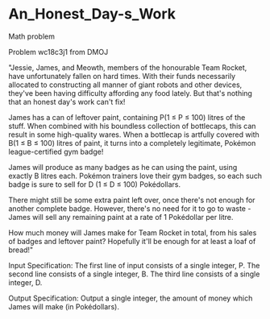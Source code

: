 # An_Honest_Day-s_Work
Math problem

Problem wc18c3j1 from DMOJ

"Jessie, James, and Meowth, members of the honourable Team Rocket, have unfortunately fallen on hard times. With their funds necessarily allocated to constructing all manner of giant robots and other devices, they've been having difficulty affording any food lately. But that's nothing that an honest day's work can't fix!

James has a can of leftover paint, containing P(1 ≤ P ≤ 100)  litres of the stuff. When combined with his boundless collection of bottlecaps, this can result in some high-quality wares. When a bottlecap is artfully covered with B(1 ≤ B ≤ 100)  litres of paint, it turns into a completely legitimate, Pokémon league-certified gym badge!

James will produce as many badges as he can using the paint, using exactly B litres each. Pokémon trainers love their gym badges, so each such badge is sure to sell for 
D (1 ≤ D ≤ 100) Pokédollars.

There might still be some extra paint left over, once there's not enough for another complete badge. However, there's no need for it to go to waste - James will sell any remaining paint at a rate of 1 Pokédollar per litre.

How much money will James make for Team Rocket in total, from his sales of badges and leftover paint? Hopefully it'll be enough for at least a loaf of bread!"

Input Specification:
The first line of input consists of a single integer, P.
The second line consists of a single integer, B.
The third line consists of a single integer, D.

Output Specification:
Output a single integer, the amount of money which James will make (in Pokédollars).
